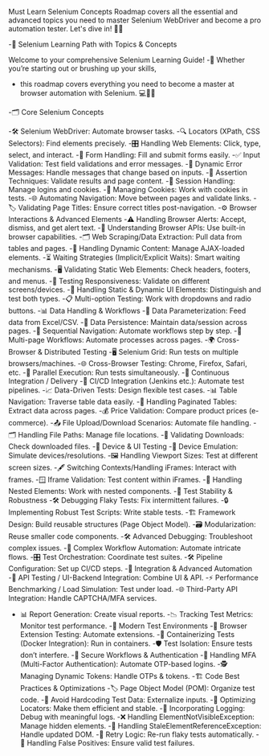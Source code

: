 Must Learn Selenium Concepts
Roadmap covers all the essential and advanced topics you need to master Selenium WebDriver and become a pro automation tester. Let's dive in! 🏊‍♂️

-🚀 Selenium Learning Path with Topics & Concepts


Welcome to your comprehensive Selenium Learning Guide! 
-🎉 Whether you’re starting out or brushing up your skills, 
- this roadmap covers everything you need to become a master at browser automation with Selenium. 💻🕵️‍♂️

-🗂️ Core Selenium Concepts

-🛠️ Selenium WebDriver: Automate browser tasks.
-🔍 Locators (XPath, CSS Selectors): Find elements precisely.
-🎛️ Handling Web Elements: Click, type, select, and interact.
-📝 Form Handling: Fill and submit forms easily.
-✅ Input Validation: Test field validations and error messages.
-🚨 Dynamic Error Messages: Handle messages that change based on inputs.
-🧐 Assertion Techniques: Validate results and page content.
-🔐 Session Handling: Manage logins and cookies.
-🍪 Managing Cookies: Work with cookies in tests.
-🌐 Automating Navigation: Move between pages and validate links.
-🏷️ Validating Page Titles: Ensure correct titles post-navigation.
-⚙️ Browser Interactions & Advanced Elements
-⚠️ Handling Browser Alerts: Accept, dismiss, and get alert text.
-📡 Understanding Browser APIs: Use built-in browser capabilities.
-🗂️ Web Scraping/Data Extraction: Pull data from tables and pages.
-🔄 Handling Dynamic Content: Manage AJAX-loaded elements.
-⏳ Waiting Strategies (Implicit/Explicit Waits): Smart waiting mechanisms.
-🖥️ Validating Static Web Elements: Check headers, footers, and menus.
-📱 Testing Responsiveness: Validate on different screens/devices.
-🔄 Handling Static & Dynamic UI Elements: Distinguish and test both types.
-📋 Multi-option Testing: Work with dropdowns and radio buttons.
-📊 Data Handling & Workflows
-📂 Data Parameterization: Feed data from Excel/CSV.
-🔄 Data Persistence: Maintain data/session across pages.
-🔗 Sequential Navigation: Automate workflows step by step.
-📄 Multi-page Workflows: Automate processes across pages.
-🌍 Cross-Browser & Distributed Testing
-🖥️ Selenium Grid: Run tests on multiple browsers/machines.
-🌐 Cross-Browser Testing: Chrome, Firefox, Safari, etc.
-🚀 Parallel Execution: Run tests simultaneously.
-🔄 Continuous Integration / Delivery
-🔗 CI/CD Integration (Jenkins etc.): Automate test pipelines.
-📈 Data-Driven Tests: Design flexible test cases.
-📊 Table Navigation: Traverse table data easily.
-📖 Handling Paginated Tables: Extract data across pages.
-💰 Price Validation: Compare product prices (e-commerce).
-📤 File Upload/Download Scenarios: Automate file handling.
-🗂️ Handling File Paths: Manage file locations.
-🧩 Validating Downloads: Check downloaded files.
-📲 Device & UI Testing
-📱 Device Emulation: Simulate devices/resolutions.
-🖼️ Handling Viewport Sizes: Test at different screen sizes.
-🖋️ Switching Contexts/Handling iFrames: Interact with frames.
-🪟 Iframe Validation: Test content within iFrames.
-🧩 Handling Nested Elements: Work with nested components.
-🧩 Test Stability & Robustness
-🛠️ Debugging Flaky Tests: Fix intermittent failures.
-🔒 Implementing Robust Test Scripts: Write stable tests.
-🏗️ Framework Design: Build reusable structures (Page Object Model).
-🗃️ Modularization: Reuse smaller code components.
-🛠️ Advanced Debugging: Troubleshoot complex issues.
-🧩 Complex Workflow Automation: Automate intricate flows.
-🎛️ Test Orchestration: Coordinate test suites.
-🛠️ Pipeline Configuration: Set up CI/CD steps.
-🔗 Integration & Advanced Automation
-🔄 API Testing / UI-Backend Integration: Combine UI & API.
-⚡ Performance Benchmarking / Load Simulation: Test under load.
-🌐 Third-Party API Integration: Handle CAPTCHA/MFA services.
- 📊 Report Generation: Create visual reports.
-📉 Tracking Test Metrics: Monitor test performance.
-🐳 Modern Test Environments
-🧩 Browser Extension Testing: Automate extensions.
-🐳 Containerizing Tests (Docker Integration): Run in containers.
-🛡️ Test Isolation: Ensure tests don’t interfere.
-🔐 Secure Workflows & Authentication
-🔑 Handling MFA (Multi-Factor Authentication): Automate OTP-based logins.
-🕵️ Managing Dynamic Tokens: Handle OTPs & tokens.
-🏗️ Code Best Practices & Optimizations
-🏷️ Page Object Model (POM): Organize test code.
-🚫 Avoid Hardcoding Test Data: Externalize inputs.
-🧐 Optimizing Locators: Make them efficient and stable.
-📝 Incorporating Logging: Debug with meaningful logs.
-❌ Handling ElementNotVisibleException: Manage hidden elements.
-🔁 Handling StaleElementReferenceException: Handle updated DOM.
-🔄 Retry Logic: Re-run flaky tests automatically.
-🛑 Handling False Positives: Ensure valid test failures.
